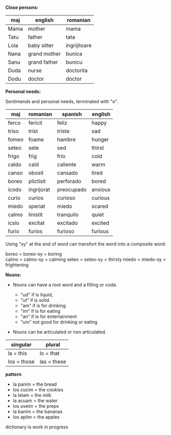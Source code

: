 **Close persons:**

maj  | english            | romanian
-----|--------------------|-----------------
Mama | mother             | mama
Tatu | father             | tata
Lola | baby sitter        | ingrijitoare
Nana | grand mother       | bunica
Sanu | grand father       | bunicu
Duda | nurse              | doctorita
Dodu | doctor             | doctor

**Personal needs:**

Sentimends and personal needs, terminated with "o". 

maj     |romanian   |spanish   |english
--------|-----------|----------|---------
ferco   |fericit    |feliz     |happy
triso   |trist      |triste    |sad
fomeo   |foame      |hambre    |hunger
seteo   |sete       |sed       |thirst
frigo   |frig       |frío      |cold
caldo   |cald       |caliente  |warm
canso   |obosit     |cansado   |tired
boreo   |plictisit  |perforado |bored
icodo   |ingrijorat |preocupado|anxious
curio   |curios     |curioso   |curious
miedo   |speriat    |miedo     |scared
calmo   |linistit   |tranquilo |quiet
icsio   |excitat    |excitado  |excited
furio   |furios     |furioso   |furious


Using "sy" at the end of word can transfort the word into a composite word:

boreo = boreo-sy    = boring   
calmo = calmo-sy    = calming
seteo = seteo-sy    = thirsty
miedo = miedo-sy    = frightening

**Nouns:**

* Nouns can have a root word and a filling or coda. 
   * "ud" if is liquid, 
   * "ut" if is solid.
   * "am" if is for drinking
   * "im" if is for eating
   * "an" if is for entertainment
   * "um" not good for drinking or eating
   
* Nouns can be articulated or non articulated.

singular     | plural
-------------|-------------
la  = this   | lo  = that
los = those  | las = these 

**pattern** 

* la  panim    = the bread
* los cucim    = the cookies
* la  lelam    = the milk
* la  acuam    = the water
* los uveim    = the preps
* la  banim    = the bananas
* los aplim    = the apples

dictionary is work in progress


